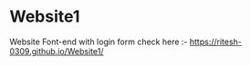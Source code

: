 # Website1
Website Font-end with login form 
check here :- https://ritesh-0309.github.io/Website1/ 
